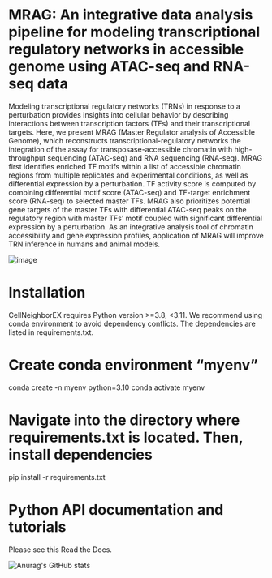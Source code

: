 # MRAG: An integrative data analysis pipeline for modeling transcriptional regulatory networks in accessible genome using ATAC-seq and RNA-seq data


Modeling transcriptional regulatory networks (TRNs) in response to a perturbation provides insights into cellular behavior by describing interactions between transcription factors (TFs) and their transcriptional targets. Here, we present MRAG (Master Regulator analysis of Accessible Genome), which reconstructs transcriptional-regulatory networks the integration of the assay for transposase-accessible chromatin with high-throughput sequencing (ATAC-seq) and RNA sequencing (RNA-seq). MRAG first identifies enriched TF motifs within a list of accessible chromatin regions from multiple replicates and experimental conditions, as well as differential expression by a perturbation. TF activity score is computed by combining differential motif score (ATAC-seq) and TF-target enrichment score (RNA-seq) to selected master TFs. MRAG also prioritizes potential gene targets of the master TFs with differential ATAC-seq peaks on the regulatory region with master TFs’ motif coupled with significant differential expression by a perturbation. As an integrative analysis tool of chromatin accessibility and gene expression profiles, application of MRAG will improve TRN inference in humans and animal models.

![image](https://github.com/Cherry-Kim/MRAG/assets/64776690/ad8b9b28-5068-42ca-a23e-6e4c60157fff)

 
# Installation
CellNeighborEX requires Python version >=3.8, <3.11. We recommend using conda environment to avoid dependency conflicts. The dependencies are listed in requirements.txt.

# Create conda environment “myenv”
conda create -n myenv python=3.10
conda activate myenv

# Navigate into the directory where requirements.txt is located. Then, install dependencies
pip install -r requirements.txt

# Python API documentation and tutorials
Please see this Read the Docs.

![Anurag's GitHub stats](https://github-readme-stats.vercel.app/api?username=Cherry-Kim&show_icons=true&theme=radical)
